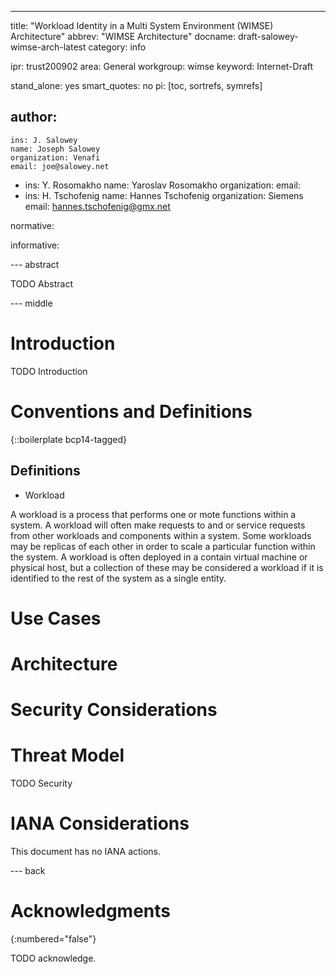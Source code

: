 ---
title: "Workload Identity in a Multi System Environment (WIMSE) Architecture"
abbrev: "WIMSE Architecture"
docname: draft-salowey-wimse-arch-latest
category: info

ipr: trust200902
area: General
workgroup: wimse
keyword: Internet-Draft

stand_alone: yes
smart_quotes: no
pi: [toc, sortrefs, symrefs]

author:
 -
    ins: J. Salowey
    name: Joseph Salowey
    organization: Venafi
    email: joe@salowey.net
 -
    ins: Y. Rosomakho
    name: Yaroslav Rosomakho
    organization:
    email:
 -
    ins: H. Tschofenig
    name: Hannes Tschofenig
    organization: Siemens
    email: hannes.tschofenig@gmx.net



normative:

informative:


--- abstract

TODO Abstract


--- middle

# Introduction

TODO Introduction


# Conventions and Definitions

{::boilerplate bcp14-tagged}

## Definitions

* Workload

A workload is a process that performs one or mote functions within a system. A workload will often make requests to and or service requests from other workloads and components within a system. Some workloads may be replicas of each other in order to scale a particular function within the system. A workload is often deployed in a contain virtual machine or physical host, but a collection of these may be considered a workload if it is identified to the rest of the system as a single entity.

# Use Cases

# Architecture



# Security Considerations

# Threat Model
TODO Security


# IANA Considerations

This document has no IANA actions.



--- back

# Acknowledgments
{:numbered="false"}

TODO acknowledge.

